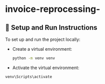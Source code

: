 ﻿# invoice-reprocessing-


## 🔧 Setup and Run Instructions

To set up and run the project locally:

- Create a virtual environment:
  ```bash
  python -m venv venv

- Activate the virtual environment:
```bash
venv\Scripts\activate

